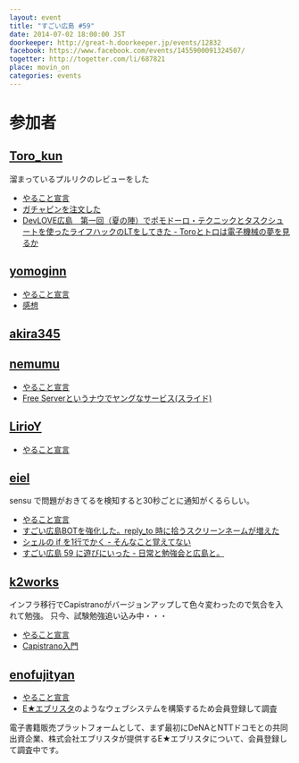 ```yaml
---
layout: event
title: "すごい広島 #59"
date: 2014-07-02 18:00:00 JST
doorkeeper: http://great-h.doorkeeper.jp/events/12832
facebook: https://www.facebook.com/events/1455900091324507/
togetter: http://togetter.com/li/687821
place: movin_on
categories: events
---
```


# 参加者


## [Toro_kun](https://twitter.com/Toro_kun)

溜まっているプルリクのレビューをした

* [やること宣言](https://github.com/great-h/great-h.github.io/issues/1064)
* [ガチャピンを注文した](https://github.com/great-h/great-h.github.io/issues/1064)
* [DevLOVE広島　第一回（夏の陣）でポモドーロ・テクニックとタスクシュートを使ったライフハックのLTをしてきた - Toroとトロは電子機械の夢を見るか](http://106n.net/toro/blog/devhilove1/)


## [yomoginn](https://github.com/yomoginn)

* [やること宣言](https://github.com/great-h/great-h.github.io/issues/1056)
* [感想](https://twitter.com/moriyomogi/status/484307077276262400)

## [akira345](https://github.com/akira345)


## [nemumu](https://github.com/nemumu)

* [やること宣言](https://github.com/great-h/great-h.github.io/issues/1062)
* [Free Serverというナウでヤングなサービス(スライド)](http://www.slideshare.net/nemumu/free-server)

## [LirioY](http://twitter.com/LirioY)

* [やること宣言](https://github.com/great-h/great-h.github.io/issues/1059)


## [eiel](http://eiel.info/)

sensu で問題がおきてるを検知すると30秒ごとに通知がくるらしい。

* [やること宣言](https://github.com/great-h/great-h.github.io/issues/1054)
* [すごい広島BOTを強化した。reply_to 時に拾うスクリーンネームが増えた](https://github.com/great-h/great-bot/commit/a52ed63c4704c119dd9189ed294b17ad446ea8d3)
* [シェルの if を1行でかく - そんなこと覚えてない](http://blog.eiel.info/blog/2014/07/03/oneline-if-on-shell-script/)
* [すごい広島 59 に遊びにいった - 日常と勉強会と広島と。](http://eielh-life.tumblr.com/post/90620173848/59)


## [k2works](https://github.com/k2works)

インフラ移行でCapistranoがバージョンアップして色々変わったので気合を入れて勉強。
只今、試験勉強追い込み中・・・

* [やること宣言](https://github.com/great-h/great-h.github.io/issues/1051)
* [Capistrano入門](https://github.com/k2works/capistrano_introduction)


## [enofujityan](http://twitter.com/enofujityan)

* [やること宣言](https://github.com/great-h/great-h.github.io/issues/1063)
* [E★エブリスタ](http://estar.jp/)のようなウェブシステムを構築するため会員登録して調査

電子書籍販売プラットフォームとして、まず最初にDeNAとNTTドコモとの共同出資企業、株式会社エブリスタが提供するE★エブリスタについて、会員登録して調査中です。
